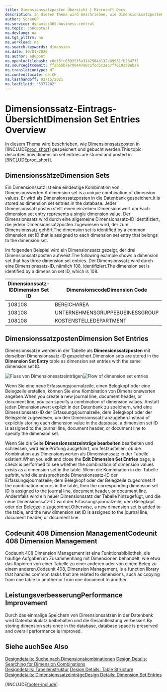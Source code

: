 ```yaml
---
title: Dimensionssatzposten Übersicht | Microsoft Docs
description: In diesem Thema wird beschrieben, wie Dimensionssatzposten in Dynamics 365 gespeichert und gebucht werden.
author: SorenGP
ms.service: dynamics365-business-central
ms.topic: conceptual
ms.devlang: na
ms.tgt_pltfrm: na
ms.workload: na
ms.search.keywords: dimension
ms.date: 10/01/2020
ms.author: edupont
ms.openlocfilehash: c0df3fc05935f5a3142564b132e89931fb2647f1
ms.sourcegitcommit: ff2b55b7e790447e0c1fcd5c2ec7f7610338ebaa
ms.translationtype: HT
ms.contentlocale: de-CH
ms.lasthandoff: 02/15/2021
ms.locfileid: "5377202"
---
```

# <a name="dimension-set-entries-overview"></a><span data-ttu-id="391fd-103">Dimensionssatz-Eintrags-Übersicht</span><span class="sxs-lookup"><span data-stu-id="391fd-103">Dimension Set Entries Overview</span></span>
<span data-ttu-id="391fd-104">In diesem Thema wird beschrieben, wie Dimensionssatzposten in [!INCLUDE[prod_short](includes/prod_short.md)] gespeichert und gebucht werden.</span><span class="sxs-lookup"><span data-stu-id="391fd-104">This topic describes how dimension set entries are stored and posted in [!INCLUDE[prod_short](includes/prod_short.md)].</span></span>  

## <a name="dimension-sets"></a><span data-ttu-id="391fd-105">Dimensionssätze</span><span class="sxs-lookup"><span data-stu-id="391fd-105">Dimension Sets</span></span>  
<span data-ttu-id="391fd-106">Ein Dimensionssatz ist eine eindeutige Kombination von Dimensionswerten.</span><span class="sxs-lookup"><span data-stu-id="391fd-106">A dimension set is a unique combination of dimension values.</span></span> <span data-ttu-id="391fd-107">Er wird als Dimensionssatzposten in die Datenbank gespeichert.</span><span class="sxs-lookup"><span data-stu-id="391fd-107">It is stored as dimension set entries in the database.</span></span> <span data-ttu-id="391fd-108">Jeder Dimensionssatzposten stellt einen einzelnen Dimensionswert dar.</span><span class="sxs-lookup"><span data-stu-id="391fd-108">Each dimension set entry represents a single dimension value.</span></span> <span data-ttu-id="391fd-109">Der Dimensionssatz wird durch eine allgemeine Dimensionssatz-ID identifiziert, die jedem Dimensionssatzposten zugewiesen wird, der zum Dimensionssatz gehört.</span><span class="sxs-lookup"><span data-stu-id="391fd-109">The dimension set is identified by a common dimension set ID that is assigned to each dimension set entry that belongs to the dimension set.</span></span>  

<span data-ttu-id="391fd-110">Im folgenden Beispiel wird ein Dimensionssatz gezeigt, der drei Dimensionssatzposten aufweist.</span><span class="sxs-lookup"><span data-stu-id="391fd-110">The following example shows a dimension set that has three dimension set entries.</span></span> <span data-ttu-id="391fd-111">Der Dimensionssatz wird durch eine Dimensionssatz-ID, nämlich 108, identifiziert.</span><span class="sxs-lookup"><span data-stu-id="391fd-111">The dimension set is identified by a dimension set ID, which is 108.</span></span>  

|<span data-ttu-id="391fd-112">Dimensionssatz-ID</span><span class="sxs-lookup"><span data-stu-id="391fd-112">Dimension Set ID</span></span>|<span data-ttu-id="391fd-113">Dimensionscode</span><span class="sxs-lookup"><span data-stu-id="391fd-113">Dimension Code</span></span>|<span data-ttu-id="391fd-114">Dimensionswertcode</span><span class="sxs-lookup"><span data-stu-id="391fd-114">Dimension Value Code</span></span>|<span data-ttu-id="391fd-115">Dimensionswertname</span><span class="sxs-lookup"><span data-stu-id="391fd-115">Dimension Value Name</span></span>|  
|----------------------|--------------------|--------------------------|--------------------------|  
|<span data-ttu-id="391fd-116">108</span><span class="sxs-lookup"><span data-stu-id="391fd-116">108</span></span>|<span data-ttu-id="391fd-117">BEREICH</span><span class="sxs-lookup"><span data-stu-id="391fd-117">AREA</span></span>|<span data-ttu-id="391fd-118">70</span><span class="sxs-lookup"><span data-stu-id="391fd-118">70</span></span>|<span data-ttu-id="391fd-119">Nordamerika</span><span class="sxs-lookup"><span data-stu-id="391fd-119">America North</span></span>|  
|<span data-ttu-id="391fd-120">108</span><span class="sxs-lookup"><span data-stu-id="391fd-120">108</span></span>|<span data-ttu-id="391fd-121">UNTERNEHMENSGRUPPE</span><span class="sxs-lookup"><span data-stu-id="391fd-121">BUSINESSGROUP</span></span>|<span data-ttu-id="391fd-122">HOME</span><span class="sxs-lookup"><span data-stu-id="391fd-122">HOME</span></span>|<span data-ttu-id="391fd-123">Start</span><span class="sxs-lookup"><span data-stu-id="391fd-123">Home</span></span>|  
|<span data-ttu-id="391fd-124">108</span><span class="sxs-lookup"><span data-stu-id="391fd-124">108</span></span>|<span data-ttu-id="391fd-125">KOSTENSTELLE</span><span class="sxs-lookup"><span data-stu-id="391fd-125">DEPARTMENT</span></span>|<span data-ttu-id="391fd-126">VERKAUF</span><span class="sxs-lookup"><span data-stu-id="391fd-126">SALES</span></span>|<span data-ttu-id="391fd-127">Verkauf</span><span class="sxs-lookup"><span data-stu-id="391fd-127">Sales</span></span>|  

## <a name="dimension-set-entries"></a><span data-ttu-id="391fd-128">Dimensionssatzposten</span><span class="sxs-lookup"><span data-stu-id="391fd-128">Dimension Set Entries</span></span>  
<span data-ttu-id="391fd-129">Dimensionssätze werden in der Tabelle als **Dimensionssatzposten** mit derselben Dimensionssatz-ID gespeichert.</span><span class="sxs-lookup"><span data-stu-id="391fd-129">Dimension sets are stored in the **Dimension Set Entry** table as dimension set entries with the same dimension set ID.</span></span>  

<span data-ttu-id="391fd-130">![Fluss von Dimensionssatzeinträgen](media/dimensionentrynav7.png "Fluss der Dimensionssatzeinträge")</span><span class="sxs-lookup"><span data-stu-id="391fd-130">![Flow of dimension set entries](media/dimensionentrynav7.png "Flow of dimension set entries")</span></span>  

<span data-ttu-id="391fd-131">Wenn Sie eine neue Erfassungsjournalzeile, einen Belegkopf oder eine Belegzeile erstellen, können Sie eine Kombination von Dimensionswerten angeben.</span><span class="sxs-lookup"><span data-stu-id="391fd-131">When you create a new journal line, document header, or document line, you can specify a combination of dimension values.</span></span> <span data-ttu-id="391fd-132">Anstatt jeden Dimensionswert explizit in der Datenbank zu speichern, wird eine Dimensionssatz-ID der Erfassungsjournalzeile, dem Belegkopf oder der Belegzeile zugewiesen, um den Dimensionssatz anzugeben.</span><span class="sxs-lookup"><span data-stu-id="391fd-132">Instead of explicitly storing each dimension value in the database, a dimension set ID is assigned to the journal line, document header, or document line to specify the dimension set.</span></span>  

<span data-ttu-id="391fd-133">Wenn Sie die Seite **Dimensionssatzeinträge bearbeiten** bearbeiten und schliessen, wird eine Prüfung ausgeführt, um festzustellen, ob die Kombination aus Dimensionswerten als Dimensionssatz in der Tabelle existiert.</span><span class="sxs-lookup"><span data-stu-id="391fd-133">When you edit and close the **Edit Dimension Set Entries** page, a check is performed to see whether the combination of dimension values exists as a dimension set in the table.</span></span> <span data-ttu-id="391fd-134">Wenn die Kombination in der Tabelle auftritt, wird die entsprechende Dimensionssatz-ID der Erfassungsjournalzeile, dem Belegkopf oder der Belegzeile zugeordnet.</span><span class="sxs-lookup"><span data-stu-id="391fd-134">If the combination occurs in the table, then the corresponding dimension set ID is assigned to the journal line, document header, or document line.</span></span> <span data-ttu-id="391fd-135">Andernfalls wird ein neuer Dimensionssatz der Tabelle hinzugefügt, und die neue Dimensionssatz-ID wird der Erfassungsjournalzeile, dem Belegkopf oder der Belegzeile zugeordnet.</span><span class="sxs-lookup"><span data-stu-id="391fd-135">Otherwise, a new dimension set is added to the table, and the new dimension set ID is assigned to the journal line, document header, or document line.</span></span>

## <a name="codeunit-408-dimension-management"></a><span data-ttu-id="391fd-136">Codeunit 408 Dimension Management</span><span class="sxs-lookup"><span data-stu-id="391fd-136">Codeunit 408 Dimension Management</span></span>
<span data-ttu-id="391fd-137">Codeunit 408 Dimension Management ist eine Funktionsbibliothek, die häufige Aufgaben im Zusammenhang mit Dimensionen behandelt, wie etwa das Kopieren von einer Tabelle zu einer anderen oder von einem Beleg zu einem anderen.</span><span class="sxs-lookup"><span data-stu-id="391fd-137">Codeunit 408, Dimension Management, is a function library that handles common tasks that are related to dimensions, such as copying from one table to another or from one document to another.</span></span>

## <a name="performance-improvement"></a><span data-ttu-id="391fd-138">Leistungsverbesserung</span><span class="sxs-lookup"><span data-stu-id="391fd-138">Performance Improvement</span></span>  
<span data-ttu-id="391fd-139">Durch das einmalige Speichern von Dimensionssätzen in der Datenbank wird Datenbankplatz beibehalten und die Gesamtleistung verbessert.</span><span class="sxs-lookup"><span data-stu-id="391fd-139">By storing dimension sets once in the database, database space is preserved and overall performance is improved.</span></span>  

## <a name="see-also"></a><span data-ttu-id="391fd-140">Siehe auch</span><span class="sxs-lookup"><span data-stu-id="391fd-140">See Also</span></span>  
<span data-ttu-id="391fd-141">[Designdetails: Suche nach Dimensionskombinationen](design-details-searching-for-dimension-combinations.md) </span><span class="sxs-lookup"><span data-stu-id="391fd-141">[Design Details: Searching for Dimension Combinations](design-details-searching-for-dimension-combinations.md) </span></span>  
<span data-ttu-id="391fd-142">[Designdetails: Tabellenstruktur](design-details-table-structure.md) </span><span class="sxs-lookup"><span data-stu-id="391fd-142">[Design Details: Table Structure](design-details-table-structure.md) </span></span>  
[<span data-ttu-id="391fd-143">Designdetails: Dimensionssatzeinträge</span><span class="sxs-lookup"><span data-stu-id="391fd-143">Design Details: Dimension Set Entries</span></span>](design-details-dimension-set-entries.md)   


[!INCLUDE[footer-include](includes/footer-banner.md)]
